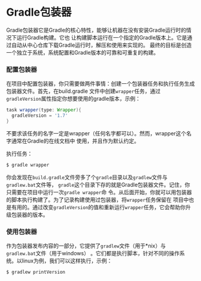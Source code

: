 Gradle包装器
======================
Gradle包装器它是Gradle的核心特性，能够让机器在没有安装Gradle运行时的情况下运行Gradle构建。它也
让构建脚本运行在一个指定的Gradle版本上。它是通过自动从中心仓库下载Gradle运行时，解压和使用来实现的。
最终的目标是创造一个独立于系统，系统配置和Gradle版本的可靠和可重复的构建。

### 配置包装器
在项目中配置包装器，你只需要做两件事情：创建一个包装器任务和执行任务生成包装器文件。首先，在build.gradle
文件中创建`wrapper`任务，通过`gradleVersion`属性指定你想要使用的gradle版本，示例：
```gradle
task wrapper(type: Wrapper){
  gradleVersion = '1.7'
}
```
不要求该任务的名字一定是wrapper（任何名字都可以）。然而，wrapper这个名字通常在Gradle的在线文档中
使用，并且作为默认约定。

执行任务：
```powershell
$ gradle wrapper
```
你会发现在`build.gradle`文件旁多了个`gradle`目录以及`gradlew`文件与`gradlew.bat`文件等，
`gradle`这个目录下存的就是Gradle包装器文件。记住，你只需要在项目中运行一次`gradle wrapper`命
令。从后面开始，你就可以用包装器的脚本执行构建了。为了记录构建使用过包装器，将`wrapper`任务保留在
项目中也是有用的。通过改变`gradleVersion`的值和重新运行`wrapper`任务，它会帮助你升级包装器的版本。

### 使用包装器
作为包装器发布内容的一部分，它提供了`gradlew`文件（用于*nix）与`gradlew.bat`文件（用于windows）
。它们都是执行脚本，针对不同的操作系统。以linux为例，我们可以这样执行，示例：
```powershell
$ gradlew printVersion
```

